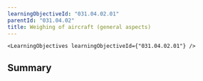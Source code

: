 ```yaml
---
learningObjectiveId: "031.04.02.01"
parentId: "031.04.02"
title: Weighing of aircraft (general aspects)
---
```


```tsx eval
<LearningObjectives learningObjectiveId={"031.04.02.01"} />
```

## Summary

